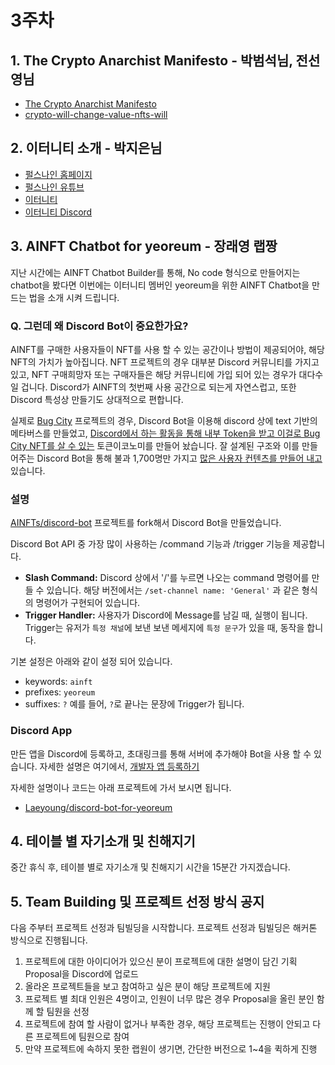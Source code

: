 # 3주차

## 1. The Crypto Anarchist Manifesto - 박범석님, 전선영님

- [The Crypto Anarchist Manifesto](https://groups.csail.mit.edu/mac/classes/6.805/articles/crypto/cypherpunks/may-crypto-manifesto.html)
- [crypto-will-change-value-nfts-will](https://andrewsteinwold.substack.com/p/crypto-will-change-value-nfts-will)

## 2. 이터니티 소개 - 박지은님

- [펄스나인 홈페이지](https://www.pulse9.net)
- [펄스나인 유튜브](https://www.youtube.com/c/PULSE9_Inc)
- [이터니티 ](https://planet-aiia.com/)
- [이터니티 Discord](https://discord.com/invite/9hrrUMfzpN)

## 3. AINFT Chatbot for yeoreum - 장래영 랩짱

지난 시간에는 AINFT Chatbot Builder를 통해, No code 형식으로 만들어지는 chatbot을 봤다면 이번에는 이터니티 멤버인 yeoreum을 위한 AINFT Chatbot을 만드는 법을 소개 시켜 드립니다.


### Q. 그런데 왜 Discord Bot이 중요한가요?

AINFT를 구매한 사용자들이 NFT를 사용 할 수 있는 공간이나 방법이 제공되어야, 해당 NFT의 가치가 높아집니다. NFT 프로젝트의 경우 대부분 Discord 커뮤니티를 가지고 있고, NFT 구매희망자 또는 구매자들은 해당 커뮤니티에 가입 되어 있는 경우가 대다수 일 겁니다. Discord가 AINFT의 첫번째 사용 공간으로 되는게 자연스럽고, 또한 Discord 특성상 만들기도 상대적으로 편합니다.

실제로 [Bug City](https://discord.gg/mcEczay4VQ) 프로젝트의 경우, Discord Bot을 이용해 discord 상에 text 기반의 메타버스를 만들었고, [Discord에서 하는 활동을 통해 내부 Token을 받고 이걸로 Bug City NFT를 살 수 있는](https://absorbed-boat-ff3.notion.site/2c7cbc1e7dbf46cabe388ec6cc341594) 토큰이코노미를 만들어 놨습니다. 잘 설계된 구조와 이를 만들어주는 Discord Bot을 통해 불과 1,700명만 가지고 [많은 사용자 컨텐츠를 만들어 내고](https://twitter.com/hashtag/bugcity?src=hashtag_click&f=live) 있습니다.

### 설명

[AINFTs/discord-bot](https://github.com/AINFTs/discord-bot) 프로젝트를 fork해서 Discord Bot을 만들었습니다.

Discord Bot API 중 가장 많이 사용하는 /command 기능과 /trigger 기능을 제공합니다.

- **Slash Command:** Discord 상에서 '/'를 누르면 나오는 command 명령어를 만들 수 있습니다. 해당 버전에서는 `/set-channel name: 'General'` 과 같은 형식의 명령어가 구현되어 있습니다.
- **Trigger Handler:** 사용자가 Discord에 Message를 남길 때, 실행이 됩니다. Trigger는 유저가 `특정 채널`에 보낸 보낸 메세지에 `특정 문구`가 있을 때, 동작을 합니다.

기본 설정은 아래와 같이 설정 되어 있습니다.
- keywords: `ainft`
- prefixes: `yeoreum`
- suffixes: `?`
예를 들어, `?`로 끝나는 문장에 Trigger가 됩니다.

### Discord App

만든 앱을 Discord에 등록하고, 초대링크를 통해 서버에 추가해야 Bot을 사용 할 수 있습니다. 자세한 설명은 여기에서, [개발자 앱 등록하기](https://blog.naver.com/wpdus2694/221192640522)

자세한 설명이나 코드는 아래 프로젝트에 가서 보시면 됩니다.
- [Laeyoung/discord-bot-for-yeoreum](https://github.com/Laeyoung/discord-bot-for-yeoreum)

## 4. 테이블 별 자기소개 및 친해지기

중간 휴식 후, 테이블 별로 자기소개 및 친해지기 시간을 15분간 가지겠습니다.

## 5. Team Building 및 프로젝트 선정 방식 공지
다음 주부터 프로젝트 선정과 팀빌딩을 시작합니다. 프로젝트 선정과 팀빌딩은 해커톤 방식으로 진행됩니다.

1. 프로젝트에 대한 아이디어가 있으신 분이 프로젝트에 대한 설명이 담긴 기획 Proposal을 Discord에 업로드
2. 올라온 프로젝트들을 보고 참여하고 싶은 분이 해당 프로젝트에 지원
3. 프로젝트 별 최대 인원은 4명이고, 인원이 너무 많은 경우 Proposal을 올린 분인 함께 할 팀원을 선정
4. 프로젝트에 참여 할 사람이 없거나 부족한 경우, 해당 프로젝트는 진행이 안되고 다른 프로젝트에 팀원으로 참여
5. 만약 프로젝트에 속하지 못한 랩원이 생기면, 간단한 버전으로 1~4을 퀵하게 진행

